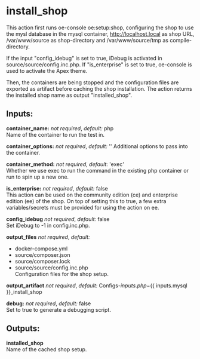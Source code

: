 # install_shop
This action first runs oe-console oe:setup:shop, configuring the shop to use
the mysl database in  the mysql container, http://localhost.local as shop URL, /var/www/source
as shop-directory and /var/www/source/tmp as compile-directory.

If the input "config_idebug" is set to true, iDebug is activated in source/source/config.inc.php.
If "is_enterprise" is set to true, oe-console is used to activate the Apex theme.

Then, the containers are being stopped and the configuration files are exported as artifact before
caching the shop installation. The action returns the installed shop name as output "installed_shop".

## Inputs:

**container_name:** *not required*, *default:*  php  
Name of the container to run the test in.

**container_options:** *not required*, *default:*  ''
Additional options to pass into the container.

**container_method:** *not required*, *default*: 'exec'  
Whether we use exec to run the command in the existing php container or run to spin up a new one.

**is_enterprise:** *not required*, *default:*  false  
This action can be used on the community edition (ce) and enterprise edition (ee) of the shop. On top of setting this to true, a few extra variables/secrets must be provided for using the action on ee.

**config_idebug** *not required*, *default:* false  
Set iDebug to -1 in config.inc.php.

**output_files** *not required*, *default:*
  - docker-compose.yml
  - source/composer.json
  - source/composer.lock
  - source/source/config.inc.php  
Configuration files for the shop setup.

**output_artifact** *not required*, *default:* Configs-${{ inputs.php }}-${{ inputs.mysql }}_install_shop

**debug:** *not required*, *default:* false  
Set to true to generate a debugging script.

## Outputs:

**installed_shop**  
Name of the cached shop setup.
